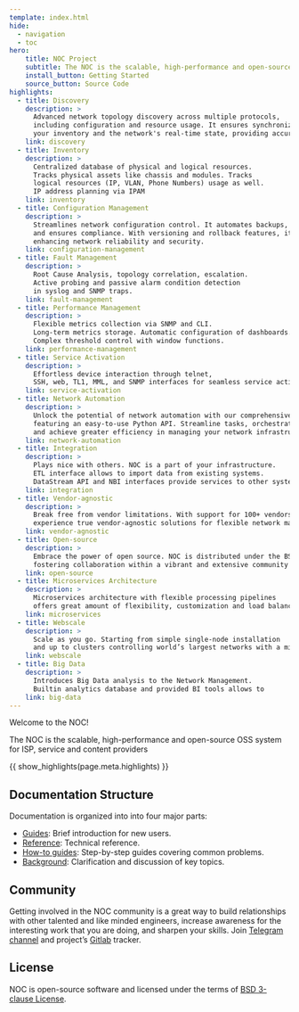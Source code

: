 ```yaml
---
template: index.html
hide:
  - navigation
  - toc
hero:
    title: NOC Project
    subtitle: The NOC is the scalable, high-performance and open-source OSS system for ISP, service and content providers
    install_button: Getting Started
    source_button: Source Code
highlights:
  - title: Discovery
    description: >
      Advanced network topology discovery across multiple protocols, 
      including configuration and resource usage. It ensures synchronization between 
      your inventory and the network's real-time state, providing accurate insights and control.    
    link: discovery
  - title: Inventory
    description: >
      Centralized database of physical and logical resources.
      Tracks physical assets like chassis and modules. Tracks
      logical resources (IP, VLAN, Phone Numbers) usage as well.
      IP address planning via IPAM
    link: inventory
  - title: Configuration Management
    description: >
      Streamlines network configuration control. It automates backups, tracks changes, 
      and ensures compliance. With versioning and rollback features, it simplifies updates, 
      enhancing network reliability and security.
    link: configuration-management
  - title: Fault Management
    description: >
      Root Cause Analysis, topology correlation, escalation.
      Active probing and passive alarm condition detection
      in syslog and SNMP traps.
    link: fault-management
  - title: Performance Management
    description: >
      Flexible metrics collection via SNMP and CLI.
      Long-term metrics storage. Automatic configuration of dashboards.
      Complex threshold control with window functions.
    link: performance-management
  - title: Service Activation
    description: >
      Effortless device interaction through telnet, 
      SSH, web, TL1, MML, and SNMP interfaces for seamless service activation.
    link: service-activation
  - title: Network Automation
    description: >
      Unlock the potential of network automation with our comprehensive framework,
      featuring an easy-to-use Python API. Streamline tasks, orchestrate processes, 
      and achieve greater efficiency in managing your network infrastructure."
    link: network-automation
  - title: Integration
    description: >
      Plays nice with others. NOC is a part of your infrastructure.
      ETL interface allows to import data from existing systems.
      DataStream API and NBI interfaces provide services to other system.
    link: integration
  - title: Vendor-agnostic
    description: >
      Break free from vendor limitations. With support for 100+ vendors and ongoing expansion, 
      experience true vendor-agnostic solutions for flexible network management
    link: vendor-agnostic
  - title: Open-source
    description: >
      Embrace the power of open source. NOC is distributed under the BSD License,
      fostering collaboration within a vibrant and extensive community
    link: open-source
  - title: Microservices Architecture
    description: >
      Microservices architecture with flexible processing pipelines 
      offers great amount of flexibility, customization and load balancing.
    link: microservices
  - title: Webscale
    description: >
      Scale as you go. Starting from simple single-node installation
      and up to clusters controlling world’s largest networks with a million of objects.
    link: webscale
  - title: Big Data
    description: >
      Introduces Big Data analysis to the Network Management. 
      Builtin analytics database and provided BI tools allows to
    link: big-data    
---
```

Welcome to the NOC! 

The NOC is the scalable, high-performance and open-source OSS system for ISP,
service and content providers

{{ show_highlights(page.meta.highlights) }}

## Documentation Structure

Documentation is organized into into four major parts:

- [Guides](sections-overview/guides.md): Brief introduction for new users.
- [Reference](sections-overview/references.md): Technical reference.
- [How-to guides](sections-overview/howto.md): Step-by-step guides covering common problems.
- [Background](sections-overview/background.md): Clarification and discussion of key topics.

## Community

Getting involved in the NOC community is a great way to build relationships 
with other talented and like minded engineers, increase awareness
for the interesting work that you are doing, and sharpen your skills.
Join [Telegram channel](https://t.me/nocproject)
and project’s [Gitlab](https://code.getnoc.com/noc/noc/) tracker.

## License
NOC is open-source software and licensed under the terms of [BSD 3-clause License](license.md).